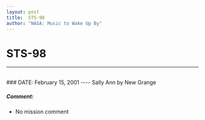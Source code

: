 ```yaml
---
layout: post
title:  STS-98
author: "NASA: Music to Wake Up By"
---
```


# STS-98
----
<br/>
### DATE: February 15, 2001
----
Sally Ann by New Grange

##### Comment:
* No mission comment
